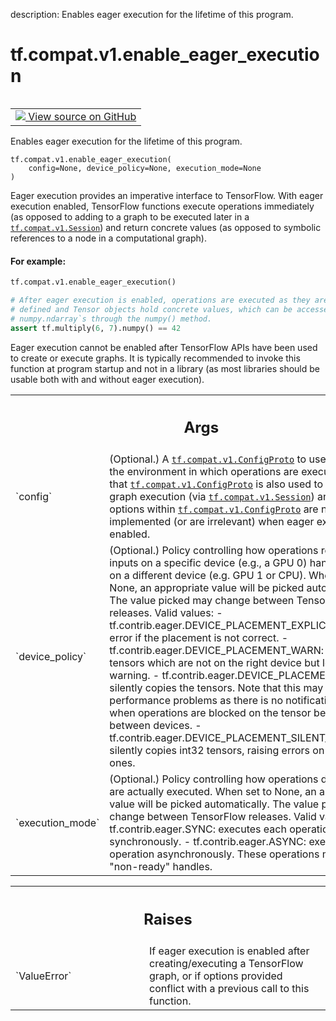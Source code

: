 description: Enables eager execution for the lifetime of this program.

<div itemscope itemtype="http://developers.google.com/ReferenceObject">
<meta itemprop="name" content="tf.compat.v1.enable_eager_execution" />
<meta itemprop="path" content="Stable" />
</div>

# tf.compat.v1.enable_eager_execution

<!-- Insert buttons and diff -->

<table class="tfo-notebook-buttons tfo-api nocontent" align="left">
<td>
  <a target="_blank" href="https://github.com/tensorflow/tensorflow/blob/r2.2/tensorflow/python/framework/ops.py#L5592-L5661">
    <img src="https://www.tensorflow.org/images/GitHub-Mark-32px.png" />
    View source on GitHub
  </a>
</td>
</table>



Enables eager execution for the lifetime of this program.

<pre class="devsite-click-to-copy prettyprint lang-py tfo-signature-link">
<code>tf.compat.v1.enable_eager_execution(
    config=None, device_policy=None, execution_mode=None
)
</code></pre>



<!-- Placeholder for "Used in" -->

Eager execution provides an imperative interface to TensorFlow. With eager
execution enabled, TensorFlow functions execute operations immediately (as
opposed to adding to a graph to be executed later in a <a href="../../../tf/compat/v1/Session.md"><code>tf.compat.v1.Session</code></a>)
and
return concrete values (as opposed to symbolic references to a node in a
computational graph).

#### For example:



```python
tf.compat.v1.enable_eager_execution()

# After eager execution is enabled, operations are executed as they are
# defined and Tensor objects hold concrete values, which can be accessed as
# numpy.ndarray`s through the numpy() method.
assert tf.multiply(6, 7).numpy() == 42
```

Eager execution cannot be enabled after TensorFlow APIs have been used to
create or execute graphs. It is typically recommended to invoke this function
at program startup and not in a library (as most libraries should be usable
both with and without eager execution).

<!-- Tabular view -->
 <table class="responsive fixed orange">
<colgroup><col width="214px"><col></colgroup>
<tr><th colspan="2"><h2 class="add-link">Args</h2></th></tr>

<tr>
<td>
`config`
</td>
<td>
(Optional.) A <a href="../../../tf/compat/v1/ConfigProto.md"><code>tf.compat.v1.ConfigProto</code></a> to use to configure the
environment in which operations are executed. Note that
<a href="../../../tf/compat/v1/ConfigProto.md"><code>tf.compat.v1.ConfigProto</code></a> is also used to configure graph execution (via
<a href="../../../tf/compat/v1/Session.md"><code>tf.compat.v1.Session</code></a>) and many options within <a href="../../../tf/compat/v1/ConfigProto.md"><code>tf.compat.v1.ConfigProto</code></a>
are not implemented (or are irrelevant) when eager execution is enabled.
</td>
</tr><tr>
<td>
`device_policy`
</td>
<td>
(Optional.) Policy controlling how operations requiring
inputs on a specific device (e.g., a GPU 0) handle inputs on a different
device  (e.g. GPU 1 or CPU). When set to None, an appropriate value will
be picked automatically. The value picked may change between TensorFlow
releases.
Valid values:
- tf.contrib.eager.DEVICE_PLACEMENT_EXPLICIT: raises an error if the
placement is not correct.
- tf.contrib.eager.DEVICE_PLACEMENT_WARN: copies the tensors which are not
on the right device but logs a warning.
- tf.contrib.eager.DEVICE_PLACEMENT_SILENT: silently copies the tensors.
Note that this may hide performance problems as there is no notification
provided when operations are blocked on the tensor being copied between
devices.
- tf.contrib.eager.DEVICE_PLACEMENT_SILENT_FOR_INT32: silently copies
int32 tensors, raising errors on the other ones.
</td>
</tr><tr>
<td>
`execution_mode`
</td>
<td>
(Optional.) Policy controlling how operations dispatched are
actually executed. When set to None, an appropriate value will be picked
automatically. The value picked may change between TensorFlow releases.
Valid values:
- tf.contrib.eager.SYNC: executes each operation synchronously.
- tf.contrib.eager.ASYNC: executes each operation asynchronously. These
operations may return "non-ready" handles.
</td>
</tr>
</table>



<!-- Tabular view -->
 <table class="responsive fixed orange">
<colgroup><col width="214px"><col></colgroup>
<tr><th colspan="2"><h2 class="add-link">Raises</h2></th></tr>

<tr>
<td>
`ValueError`
</td>
<td>
If eager execution is enabled after creating/executing a
TensorFlow graph, or if options provided conflict with a previous call
to this function.
</td>
</tr>
</table>

